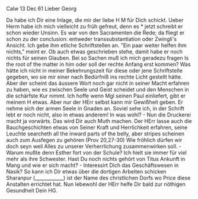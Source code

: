  Calw 13 Dec 61
Lieber Georg

Da habe ich Dir eine Inlage, die mir der liebe H M für Dich schickt. Ueber Herm habe ich mich vielleicht zu früh gefreut, denn es <erst>* jetzt schreibt er schon wieder Unsinn. Es war von den Sacramenten die Rede; da fliegt er schon zu der conclusion: entweder transsubstantiation oder Zwingli's Ansicht. Ich gebe ihm etliche Schriftstellen an. "Ein paar weiter helfen ihm nichts," meint er. Ob auch etwas geschrieben stehe, damit habe er noch nichts für seinen Glauben. Bei so Sachen muß ich mich geradezu fragen Is the root of the matter in him oder soll der rechte Anfang erst kommen? Was hätte ich nicht in meiner Bekehrungszeit für diese oder jene Schriftstelle gegeben, wo sie mir einer nach Bedürfniß ins rechte Licht gestellt hätte. Aber der scheint das äussere Wort noch gar nicht in seiner Macht erfahren zu haben, wie es zwischen Seele und Geist scheidet und den Menschen in die schärfste Kur nimmt. Ich hoffe wenn Mgl seinen Paul einliefert, gibt er meinem H etwas. Aber nur der HErr selbst kann mir Gewißheit geben. Er nehme sich der armen Seele in Gnaden an. Soviel sehe ich, in der Schrift lebt er noch nicht, also in etwas anderem! In was wohl? - Nun die Druckerei macht ja vorwärts. Das wird Dir auch Muth machen. Der HErr lasse auch die Bauchgeschichten etwas von Seiner Kraft und Herrlichkeit erfahren, seine Leuchte searcheth all the inward parts of the belly, aber stripes scheinen auch zum Ausfegen zu gehören (Prov 20,27-30) Wie fröhlich dürfen wir doch seyn weil Alles zu unserer Verherrlichung zusammenwirken soll. - Warum mußte denn Esther fort von der Schule? Ich hielt sie immer für viel mehr als ihre Schwester. Hast Du noch nichts gehört von Titus Ankunft in Mang und wie er sich macht? - Interessirt Dich das Geschäftswesen in Nasik? So kann ich Dir etwas über die dortigen Arbeiten schicken Sharanpur (____________) ist der Name des christlichen Dorfs wo Price diese Anstalten errichtet hat. Nun lebewohl der HErr helfe Dir bald zur nöthigen Gesundheit  Dein HG.
